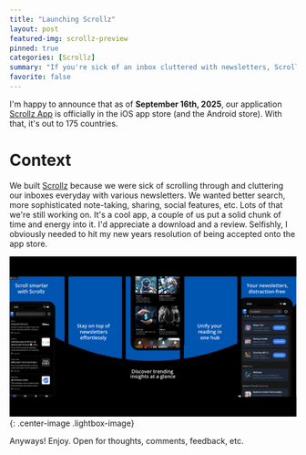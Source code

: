 ```yaml
---
title: "Launching Scrollz"
layout: post
featured-img: scrollz-preview
pinned: true
categories: [Scrollz]
summary: "If you're sick of an inbox cluttered with newsletters, Scrollz might be for you"
favorite: false
---
```


I'm happy to announce that as of **September 16th, 2025**, our application [Scrollz App][scrollz-app] is officially in the iOS app store (and the Android store). With that, it's out to 175 countries.

# Context

We built [Scrollz] because we were sick of scrolling through and cluttering our inboxes everyday with various newsletters. We wanted better search, more sophisticated note-taking, sharing, social features, etc. Lots of that we're still working on. It's a cool app, a couple of us put a solid chunk of time and energy into it. I'd appreciate a download and a review. Selfishly, I obviously needed to hit my new years resolution of being accepted onto the app store.

![scrollz](/images/scrollz/main.jpg){: .center-image .lightbox-image}

Anyways! Enjoy. Open for thoughts, comments, feedback, etc.

[comment]: <> (Bibliography)
[scrollz]: https://www.scrollz.co/
[scrollz-app]: https://apps.apple.com/us/app/scrollz-app/id6745718779
